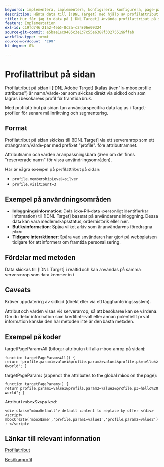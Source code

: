 ```yaml
---
keywords: implementera, implementera, konfigurera, konfigurera, page-parameter
description: Hämta data till [!DNL Target] med hjälp av profilattribut på sidan.
title: Hur får jag in data på [!DNL Target] Använda profilattribut på sidan?
feature: Implementation
exl-id: c19fd746-21a2-4eb5-8c2a-c24806e09324
source-git-commit: e5bae1ac9485c3e1d7c55e6386f332755196ffab
workflow-type: tm+mt
source-wordcount: '298'
ht-degree: 0%

---
```


# Profilattribut på sidan

Profilattribut på sidan i [!DNL Adobe Target] (kallas även&quot;in-mbox profile attributes&quot;) är namn/värde-par som skickas direkt via sidkod och som lagras i besökarens profil för framtida bruk.

Med profilattribut på sidan kan användarspecifika data lagras i Target-profilen för senare målinriktning och segmentering.

## Format

Profilattribut på sidan skickas till [!DNL Target] via ett serveranrop som ett strängnamn/värde-par med prefixet &quot;profile&quot;. före attributnamnet.

Attributnamn och värden är anpassningsbara (även om det finns &quot;reserverade namn&quot; för vissa användningsområden).

Här är några exempel på profilattribut på sidan:

* `profile.membershipLevel=silver`
* `profile.visitCount=3`

## Exempel på användningsområden

* **Inloggningsinformation**: Dela icke-PII-data (personligt identifierbar information) till [!DNL Target] baserat på användarens inloggning. Dessa data kan vara medlemskapsstatus, orderhistorik eller mer.
* **Butiksinformation**: Spåra vilket arkiv som är användarens föredragna plats.
* **Tidigare interaktioner**: Spåra vad användaren har gjort på webbplatsen tidigare för att informera om framtida personalisering.

## Fördelar med metoden

Data skickas till [!DNL Target] i realtid och kan användas på samma serveranrop som data kommer in i.

## Caveats

Kräver uppdatering av sidkod (direkt eller via ett tagghanteringssystem).

Attribut och värden visas vid serveranrop, så att besökaren kan se värdena. Om du delar information som kreditintervall eller annan potentiellt privat information kanske den här metoden inte är den bästa metoden.

## Exempel på koder

targetPageParamsAll (bifogar attributen till alla mbox-anrop på sidan):

`function targetPageParamsAll() { return "profile.param1=value1&profile.param2=value2&profile.p3=hello%20world"; }`

targetPageParams (appends the attributes to the global mbox on the page):

`function targetPageParams() { return profile.param1=value1&profile.param2=value2&profile.p3=hello%20world"; }`

Attribut i mboxSkapa kod:

`<div class="mboxDefault"> default content to replace by offer </div> <script> mboxCreate('mboxName','profile.param1=value1','profile.param2=value2'); </script>`

## Länkar till relevant information

[Profilattribut](https://experienceleague.adobe.com/docs/target/using/audiences/visitor-profiles/profile-parameters.html)

[Besökarprofil](https://experienceleague.adobe.com/docs/target/using/audiences/create-audiences/categories-audiences/visitor-profile.html)
